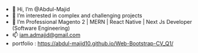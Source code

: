 - 👋 Hi, I’m @Abdul-Majid
- 👀 I’m interested in complex and challenging projects 
- 🌱 I’m Professional Magento 2 | MERN | React Native | Next Js Developer (Software Engineering)
- 📫 iam.admajid@gmail.com
- portfolio : https://abdul-majid10.github.io/Web-Bootstrap-CV_Q1/

<!---
Abdul-Majid10/Abdul-Majid10 is a ✨ special ✨ repository because its `README.md` (this file) appears on your GitHub profile.
You can click the Preview link to take a look at your changes.
--->
